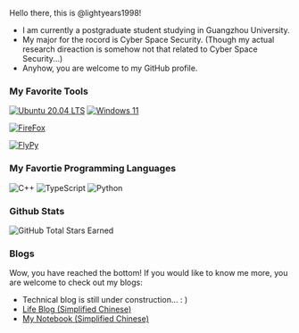 Hello there, this is @lightyears1998! 

- I am currently a postgraduate student studying in Guangzhou University. 
- My major for the rocord is Cyber Space Security. (Though my actual research direaction is somehow not that related to Cyber Space Security...)
- Anyhow, you are welcome to my GitHub profile.

### My Favorite Tools

[![Ubuntu 20.04 LTS](https://img.shields.io/badge/Ubuntu-20.04%20LTS-E95420?style=flat-square&logo=ubuntu&logoColor=ffffff)](https://lightyears1998.github.io/notebook/toolchain/operating-system/linux/distributions/Ubuntu/)
[![Windows 11](https://img.shields.io/badge/Windows-11-2376bc?style=flat-square&logo=windows&logoColor=ffffff)](https://lightyears1998.github.io/notebook/toolchain/operating-system/windows/)

[![FireFox](https://img.shields.io/badge/Browser-Firefox-FF7139?style=flat-square&logo=firefox&logoColor=ffffff)](https://www.mozilla.org/firefox/)

[![FlyPy](https://img.shields.io/badge/IME-FlyPy-%23f24f21)](https://www.flypy.com/)

### My Favortie Programming Languages

![C++](https://img.shields.io/badge/C%2b%2b-00599C?style=flat-square&logo=c%2b%2b&logoColor=ffffff)
![TypeScript](https://img.shields.io/badge/Typescript-007ACC?style=flat-square&logo=TypeScript&logoColor=ffffff)
![Python](https://img.shields.io/badge/Python-3776AB?style=flat-square&logo=Python&logoColor=ffffff)

### Github Stats

![GitHub Total Stars Earned](https://img.shields.io/github/stars/lightyears1998?affiliations=OWNER&label=Total%20Stars%20Earned&style=social)

### Blogs

Wow, you have reached the bottom! If you would like to know me more, you are welcome to check out my blogs:

- Technical blog is still under construction... : )
- [Life Blog (Simplified Chinese)](https://blog.qfstudio.net)
- [My Notebook (Simplified Chinese)](https://lightyears1998.github.io/notebook/)
